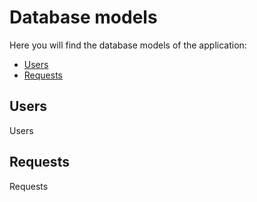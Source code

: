 # Database models

Here you will find the database models of the application:
- [Users](#Users)
- [Requests](#Requests)

## Users

Users

## Requests

Requests
